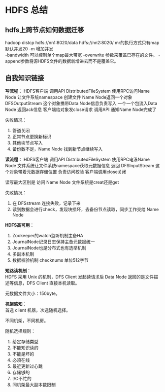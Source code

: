 # HDFS 总结

## hdfs上跨节点如何数据迁移
hadoop distcp hdfs://nn1:8020/data hdfs://nn2:8020/
mr的执行方式只有map 默认并发20 -m 增加并发   
-bandwidth 可以控制单个map最大带宽
-overwrite 参数来覆盖已存在的文件。
-append参数将源HDFS文件的数据新增进去而不是覆盖它。

## 自我知识链接
**写流程**：
HDFS客户端 调用API DistributedFileSystem 使用RPC访问Name Node 让文件系统namespace 创建文件 Name Node返回一个对象 DFSOutputStream 这个对象携带Data Node信息负责写入 一个一个包流入Data Node 返回ack信息 客户端给对象发close请求 调用API 通知Name Node完成了

失败情况：
1. 管道关闭
2. 正常节点更换新标识
3. 其他块节点写入
4. 备份数不足，Name Node 找到新节点继续写入

**读流程**：
HDFS客户端 调用API DistributedFileSystem 使用RPC电泳Name Node 文件系统让文件系统namespace获取元数据信息 返回 DFSInputStream 这个对象带着元数据存储位置 负责访问校验 客户端调用close关闭

读写最大区别是 访问 Name Node 文件系统是creat还是get 

失败情况：
1. 在 DFSstream 连接失败，记录下来
2. 读到数据会进行check，发现块损坏，去备份节点读取，同步工作交给 Name Node


**HDFS高可用**：
1. Zookeeper的watch监听机制主备HA 
2. JournalNode记录日志保持主备元数据统一 
3. JournalNode也是分布式也有选举机制
4. 多副本机制
5. 数据校验机制 checknums 单位512字节

**短路读机制**：  
HDFS 采用 Unix 的机制，DFS Client 发起读请求后 Data Node 返回的是文件描述等信息，DFS Client 直接本机读取。

元数据文件大小：150byte。

**机架感知**：  
首选 client 机器，次选随机选择。

不同机架，不同机房。

随机选择规则：  
1. 给定存储类型
2. 不能知识读的
3. 不能是坏的
4. 必须在线
5. 最近更新过心跳
6. 存储够的
7. I/O不忙的
8. 同机架最大副本数限制

